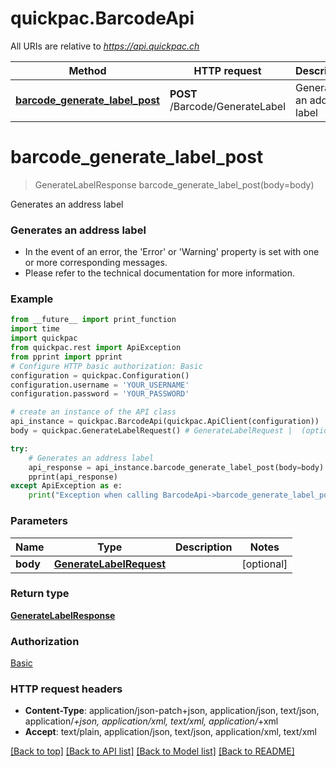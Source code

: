 # quickpac.BarcodeApi

All URIs are relative to *https://api.quickpac.ch*

Method | HTTP request | Description
------------- | ------------- | -------------
[**barcode_generate_label_post**](BarcodeApi.md#barcode_generate_label_post) | **POST** /Barcode/GenerateLabel | Generates an address label

# **barcode_generate_label_post**
> GenerateLabelResponse barcode_generate_label_post(body=body)

Generates an address label

### Generates an address label

* In the event of an error, the 'Error' or 'Warning' property is set with one or more corresponding messages.
* Please refer to the technical documentation for more information.

### Example
```python
from __future__ import print_function
import time
import quickpac
from quickpac.rest import ApiException
from pprint import pprint
# Configure HTTP basic authorization: Basic
configuration = quickpac.Configuration()
configuration.username = 'YOUR_USERNAME'
configuration.password = 'YOUR_PASSWORD'

# create an instance of the API class
api_instance = quickpac.BarcodeApi(quickpac.ApiClient(configuration))
body = quickpac.GenerateLabelRequest() # GenerateLabelRequest |  (optional)

try:
    # Generates an address label
    api_response = api_instance.barcode_generate_label_post(body=body)
    pprint(api_response)
except ApiException as e:
    print("Exception when calling BarcodeApi->barcode_generate_label_post: %s\n" % e)
```

### Parameters

Name | Type | Description  | Notes
------------- | ------------- | ------------- | -------------
 **body** | [**GenerateLabelRequest**](GenerateLabelRequest.md)|  | [optional] 

### Return type

[**GenerateLabelResponse**](GenerateLabelResponse.md)

### Authorization

[Basic](../README.md#Basic)

### HTTP request headers

 - **Content-Type**: application/json-patch+json, application/json, text/json, application/*+json, application/xml, text/xml, application/*+xml
 - **Accept**: text/plain, application/json, text/json, application/xml, text/xml

[[Back to top]](#) [[Back to API list]](../README.md#documentation-for-api-endpoints) [[Back to Model list]](../README.md#documentation-for-models) [[Back to README]](../README.md)

